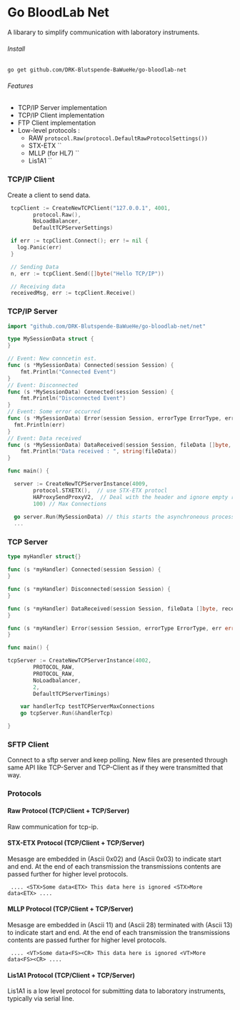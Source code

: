 # Go BloodLab Net

A libarary to simplify communication with laboratory instruments.

###### Install
`go get github.com/DRK-Blutspende-BaWueHe/go-bloodlab-net`

###### Features
  - TCP/IP Server implementation
  - TCP/IP Client implementation
  - FTP Client implementation
  - Low-level protocols : 
      - RAW `protocol.Raw(protocol.DefaultRawProtocolSettings())` 
	  - STX-ETX `` 
	  - MLLP (for HL7) ``
	  - Lis1A1  ``

### TCP/IP Client 

Create a client to send data. 

``` go
 tcpClient := CreateNewTCPClient("127.0.0.1", 4001,
		protocol.Raw(),
		NoLoadBalancer,
		DefaultTCPServerSettings)

 if err := tcpClient.Connect(); err != nil {  
   log.Panic(err)
 }

 // Sending Data
 n, err := tcpClient.Send([]byte("Hello TCP/IP"))

 // Receiving data
 receivedMsg, err := tcpClient.Receive()
```
### TCP/IP Server

``` go
import "github.com/DRK-Blutspende-BaWueHe/go-bloodlab-net/net"

type MySessionData struct {
}

// Event: New conncetin est.
func (s *MySessionData) Connected(session Session) {
	fmt.Println("Connected Event")
}
// Event: Disconnected
func (s *MySessionData) Connected(session Session) {
	fmt.Println("Disconnected Event")
}
// Event: Some error occurred
func (s *MySessionData) Error(session Session, errorType ErrorType, err error) {
  fmt.Println(err)
}
// Event: Data received
func (s *MySessionData) DataReceived(session Session, fileData []byte, receiveTimestamp time.Time) {
	fmt.Println("Data received : ", string(fileData))
}

func main() {

  server := CreateNewTCPServerInstance(4009,
		protocol.STXETX(),  // use STX-ETX protocl
		HAProxySendProxyV2,  // Deal with the header and ignore empty requests
		100) // Max Connections	 
  
  go server.Run(MySessionData) // this starts the asynchroneous process 
  ...
```

### TCP Server

``` go
type myHandler struct{}

func (s *myHandler) Connected(session Session) {
}

func (s *myHandler) Disconnected(session Session) {
}

func (s *myHandler) DataReceived(session Session, fileData []byte, receiveTimestamp time.Time) {
}

func (s *myHandler) Error(session Session, errorType ErrorType, err error) {
}

func main() {

tcpServer := CreateNewTCPServerInstance(4002,
		PROTOCOL_RAW,
		PROTOCOL_RAW,
		NoLoadbalancer,
		2,
		DefaultTCPServerTimings)

	var handlerTcp testTCPServerMaxConnections
	go tcpServer.Run(&handlerTcp)

}
```
### SFTP Client
Connect to a sftp server and keep polling. New files are presented through same API like TCP-Server and TCP-Client as if they were transmitted that way.

### Protocols

#### Raw Protocol (TCP/Client + TCP/Server)
Raw communication for tcp-ip. 

#### STX-ETX Protocol (TCP/Client + TCP/Server)
Mesasge are embedded in <STX> (Ascii 0x02) and <ETX> (Ascii 0x03) to indicate start and end. At the end of each transmission the transmissions contents are passed further for higher level protocols.

```Transmission example
 .... <STX>Some data<ETX> This data here is ignored <STX>More data<ETX> ....
```

#### MLLP Protocol (TCP/Client + TCP/Server)
Mesasge are embedded in <VT> (Ascii 11) and <FS> (Ascii 28) terminated with <CR> (Ascii 13) to indicate start and end. At the end of each transmission the transmissions contents are passed further for higher level protocols.

```Transmission example
 .... <VT>Some data<FS><CR> This data here is ignored <VT>More data<FS><CR> ....
```

#### Lis1A1 Protocol (TCP/Client + TCP/Server)
Lis1A1 is a low level protocol for submitting data to laboratory instruments, typically via serial line.
